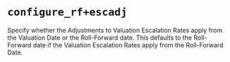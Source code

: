 # `configure_rf+escadj`

Specify whether the Adjustments to Valuation Escalation Rates apply from the Valuation Date or the Roll-Forward date.
This defaults to the Roll-Forward date if the Valuation Escalation Rates apply from the Roll-Forward Date.
